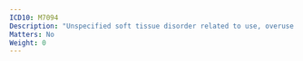 ```yaml
---
ICD10: M7094
Description: "Unspecified soft tissue disorder related to use, overuse and pressure: Hand"
Matters: No
Weight: 0
---
```

